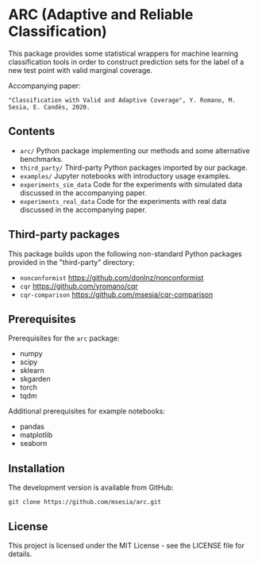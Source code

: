 # ARC (Adaptive and Reliable Classification)

This package provides some statistical wrappers for machine learning classification tools in order to construct prediction sets for the label of a new test point with valid marginal coverage.

Accompanying paper:

    "Classification with Valid and Adaptive Coverage", Y. Romano, M. Sesia, E. Candès, 2020.
    

## Contents

 - `arc/` Python package implementing our methods and some alternative benchmarks.
 - `third_party/` Third-party Python packages imported by our package.
 - `examples/` Jupyter notebooks with introductory usage examples.
 - `experiments_sim_data` Code for the experiments with simulated data discussed in the accompanying paper.
 - `experiments_real_data` Code for the experiments with real data discussed in the accompanying paper.
  
## Third-party packages

This package builds upon the following non-standard Python packages provided in the "third-party" directory:

 - `nonconformist` https://github.com/donlnz/nonconformist
 - `cqr` https://github.com/yromano/cqr
 - `cqr-comparison` https://github.com/msesia/cqr-comparison
    
## Prerequisites

Prerequisites for the `arc` package:
 - numpy
 - scipy
 - sklearn
 - skgarden
 - torch
 - tqdm
 
Additional prerequisites for example notebooks:
 - pandas
 - matplotlib
 - seaborn

 

## Installation

The development version is available from GitHub:

    git clone https://github.com/msesia/arc.git

## License

This project is licensed under the MIT License - see the LICENSE file for details.

